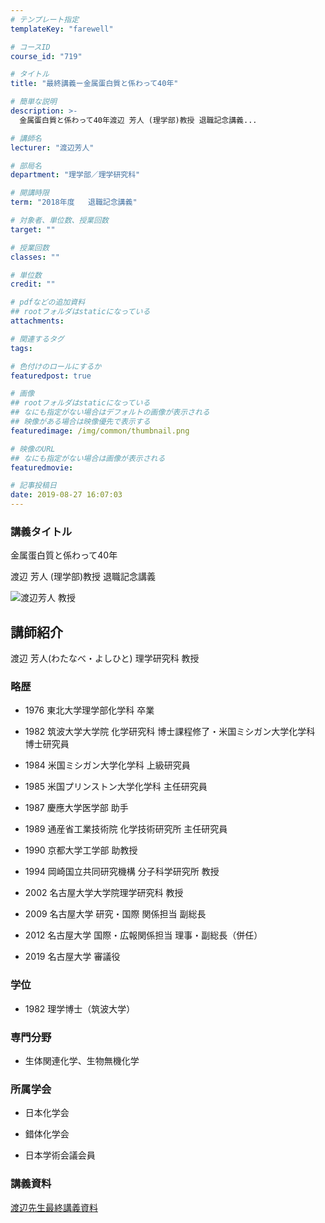 ```yaml
---
# テンプレート指定
templateKey: "farewell"

# コースID
course_id: "719"

# タイトル
title: "最終講義ー金属蛋白質と係わって40年"

# 簡単な説明
description: >-
  金属蛋白質と係わって40年渡辺 芳人 (理学部)教授 退職記念講義...

# 講師名
lecturer: "渡辺芳人"

# 部局名
department: "理学部／理学研究科"

# 開講時限
term: "2018年度	退職記念講義"

# 対象者、単位数、授業回数
target: ""

# 授業回数
classes: ""

# 単位数
credit: ""

# pdfなどの追加資料
## rootフォルダはstaticになっている
attachments: 

# 関連するタグ
tags:

# 色付けのロールにするか
featuredpost: true

# 画像
## rootフォルダはstaticになっている
## なにも指定がない場合はデフォルトの画像が表示される
## 映像がある場合は映像優先で表示する
featuredimage: /img/common/thumbnail.png

# 映像のURL
## なにも指定がない場合は画像が表示される
featuredmovie: 

# 記事投稿日
date: 2019-08-27 16:07:03
---
```


### 講義タイトル

金属蛋白質と係わって40年


渡辺 芳人 (理学部)教授 退職記念講義



![ 渡辺芳人 教授](/files/719/watanabe.jpg) 

## 講師紹介

渡辺 芳人(わたなべ・よしひと)  理学研究科 教授


### 略歴


* 1976  東北大学理学部化学科 卒業


* 1982  筑波大学大学院 化学研究科 博士課程修了・米国ミシガン大学化学科 博士研究員

* 1984  米国ミシガン大学化学科 上級研究員

* 1985  米国プリンストン大学化学科 主任研究員

* 1987  慶應大学医学部 助手

* 1989  通産省工業技術院 化学技術研究所 主任研究員

* 1990  京都大学工学部 助教授

* 1994  岡崎国立共同研究機構 分子科学研究所 教授

* 2002  名古屋大学大学院理学研究科  教授

* 2009  名古屋大学 研究・国際 関係担当 副総長

* 2012  名古屋大学 国際・広報関係担当 理事・副総長（併任）

* 2019  名古屋大学 審議役



### 学位



* 1982  理学博士（筑波大学）


### 専門分野


* 生体関連化学、生物無機化学


### 所属学会


* 日本化学会

* 錯体化学会
* 日本学術会議会員


### 講義資料


[渡辺先生最終講義資料](/files/719/watanabe_book) 
